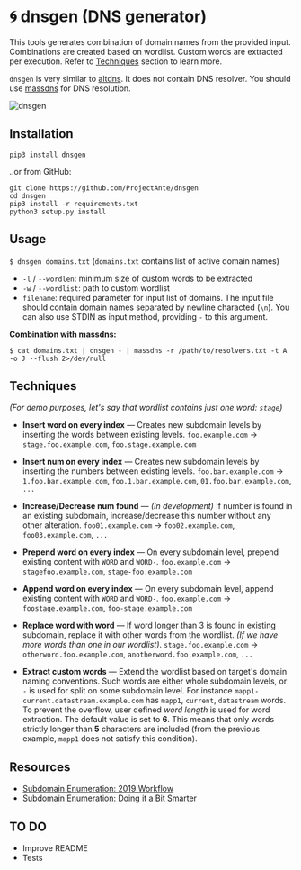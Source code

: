 # :cyclone: dnsgen (DNS generator)

This tools generates combination of domain names from the provided input. Combinations are created based on wordlist. Custom words are extracted per execution. Refer to [Techniques](#techniques) section to learn more.

`dnsgen` is very similar to [altdns](https://github.com/infosec-au/altdns). It does not contain DNS resolver. You should use [massdns](https://github.com/blechschmidt/massdns) for DNS resolution.

![dnsgen](https://0xpatrik.com/content/images/2019/09/dnsgen-1.png)

## Installation

```pip3 install dnsgen```

..or from GitHub:

```
git clone https://github.com/ProjectAnte/dnsgen
cd dnsgen
pip3 install -r requirements.txt
python3 setup.py install
```

## Usage

```$ dnsgen domains.txt``` (`domains.txt` contains list of active domain names)

* `-l` / `--wordlen`: minimum size of custom words to be extracted
* `-w` / `--wordlist`: path to custom wordlist
* `filename`: required parameter for input list of domains. The input file should contain domain names separated by newline characted (`\n`). You can also use STDIN as input method, providing `-` to this argument.

**Combination with massdns:**

`$ cat domains.txt | dnsgen - | massdns -r /path/to/resolvers.txt -t A -o J --flush 2>/dev/null`

## Techniques

*(For demo purposes, let's say that wordlist contains just one word: `stage`)*

* **Insert word on every index** — Creates new subdomain levels by inserting the words between existing levels. `foo.example.com` -> `stage.foo.example.com`, `foo.stage.example.com`

* **Insert num on every index** — Creates new subdomain levels by inserting the numbers between existing levels. `foo.bar.example.com` -> `1.foo.bar.example.com`, `foo.1.bar.example.com`, `01.foo.bar.example.com`, `...`

* **Increase/Decrease num found** — *(In development)* If number is found in an existing subdomain, increase/decrease this number without any other alteration. `foo01.example.com` -> `foo02.example.com`, `foo03.example.com`, `...`

* **Prepend word on every index** — On every subdomain level, prepend existing content with `WORD` and `WORD-`. `foo.example.com` -> `stagefoo.example.com`, `stage-foo.example.com`

* **Append word on every index** — On every subdomain level, append existing content with `WORD` and `WORD-`. `foo.example.com` -> `foostage.example.com`, `foo-stage.example.com`

* **Replace word with word** — If word longer than 3 is found in existing subdomain, replace it with other words from the wordlist. *(If we have more words than one in our wordlist)*. `stage.foo.example.com` -> `otherword.foo.example.com`, `anotherword.foo.example.com`, `...`

* **Extract custom words** — Extend the wordlist based on target's domain naming conventions. Such words are either whole subdomain levels, or `-` is used for split on some subdomain level. For instance `mapp1-current.datastream.example.com` has `mapp1`, `current`, `datastream` words. To prevent the overflow, user defined *word length* is used for word extraction. The default value is set to **6**. This means that only words strictly longer than **5** characters are included (from the previous example, `mapp1` does not satisfy this condition). 

## Resources

- [Subdomain Enumeration: 2019 Workflow](https://0xpatrik.com/subdomain-enumeration-2019/)
- [Subdomain Enumeration: Doing it a Bit Smarter](https://0xpatrik.com/subdomain-enumeration-smarter/)

## TO DO

- Improve README
- Tests